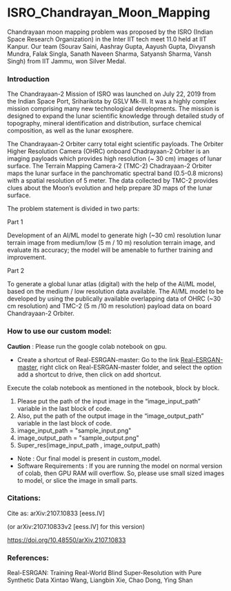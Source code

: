 # ISRO_Chandrayan_Moon_Mapping
Chandrayaan moon mapping problem was proposed by the ISRO (Indian Space Research Organization) in the Inter IIT tech meet 11.0 held at IIT Kanpur.  Our team (Sourav Saini, Aashray Gupta, Aayush Gupta, Divyansh Mundra, Falak Singla, Sanath Naveen Sharma, Satyansh Sharma, Vansh  Singh) from IIT Jammu, won Silver Medal.

### Introduction

The Chandrayaan-2 Mission of ISRO was launched on July 22, 2019 from the Indian Space Port, Sriharikota by GSLV Mk-III. It was a highly complex mission comprising many new technological developments. The mission is designed to expand the lunar scientific knowledge through detailed study of topography, mineral identification and distribution, surface chemical composition, as well as the lunar exosphere. 

The Chandrayaan-2 Orbiter carry total eight scientific payloads. The Orbiter Higher Resolution Camera (OHRC) onboard Chadrayaan-2 Orbiter is an imaging payloads which provides high resolution (~ 30 cm) images of lunar surface. The Terrain Mapping Camera-2 (TMC-2) Chadrayaan-2 Orbiter maps the lunar surface in the panchromatic spectral band (0.5-0.8 microns) with a spatial resolution of 5 meter. The data collected by TMC-2 provides clues about the Moon’s evolution and help prepare 3D maps of the lunar surface.

The problem statement is divided in two parts:

Part 1

Development of an AI/ML model to generate high (~30 cm) resolution lunar terrain image from medium/low (5 m / 10 m) resolution terrain image, and evaluate its accuracy; the model will be amenable to further training and improvement.


Part 2

To generate a global lunar atlas (digital) with the help of the AI/ML model, based on the medium / low resolution data available. The AI/ML model to be developed by using the publically available overlapping data of OHRC (~30 cm resolution) and TMC-2 (5 m /10 m resolution) payload data on board Chandrayaan-2 Orbiter.

### How to use our custom model:

**Caution** : Please run the google colab notebook on gpu.

* Create a shortcut of Real-ESRGAN-master:
Go to the link [Real-ESRGAN-master](https://drive.google.com/drive/folders/1MMRjSXpHObHC2czmbljown8ILGOTrXpl), right click on Real-ESRGAN-master folder, and select the option add a shortcut to drive, then click on add shortcut.

Execute the colab notebook as mentioned in the notebook, block by block.

1. Please put the path of the input image in the “image_input_path” variable in the last block of code.
2. Also, put the path of the output image in the  “image_output_path” variable in the last block of code.
3. image_input_path = "sample_input.png"
5. image_output_path = "sample_output.png"
6. Super_res(image_input_path , image_output_path)

* Note : Our final model is present in custom_model.
* Software Requirements :  If you are running the model on normal version of colab, then GPU RAM will overflow. So, please use small sized images to model, or slice the image in small parts.

### Citations:  
Cite as:
arXiv:2107.10833 [eess.IV]
 
(or arXiv:2107.10833v2 [eess.IV] for this version)
 
https://doi.org/10.48550/arXiv.2107.10833


### References:
Real-ESRGAN: Training Real-World Blind Super-Resolution with Pure Synthetic Data
Xintao Wang, Liangbin Xie, Chao Dong, Ying Shan
